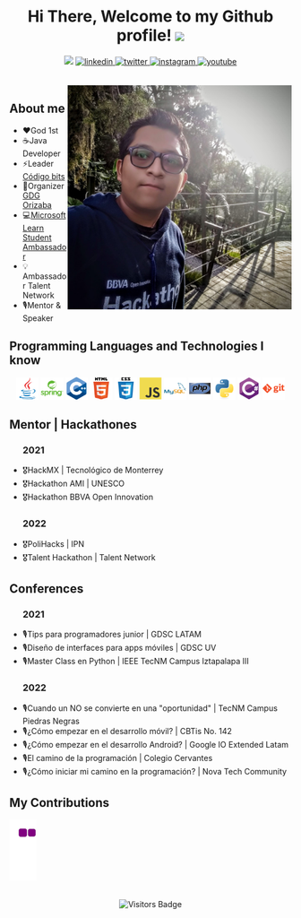 <h1 align="center">Hi There, Welcome to my Github profile! <img src="https://github.com/abdoachhoubi/abdoachhoubi/blob/main/gifs/Hi.gif" width="30"> </h1>

<div align="center">
<a  href="https://mail.google.com/mail/u/0/?fs=1&tf=cm&source=mailto&to=cesargarciacabreratec@gmail.com"  target="_blank"><img  src="https://img.shields.io/badge/-Email-0A2699?style=for-the-badge&logo=gmail&logoColor=white"></a>
<a href="https://www.linkedin.com/in/cesar-garcia-cabrera/" target="_blank"><img src=https://img.shields.io/badge/linkedin-%2300acee.svg?color=405DE6&style=for-the-badge&logo=linkedin&logoColor=white alt=linkedin />
</a>
<a href="https://twitter.com/cesarg_dev" target="_blank"><img src=https://img.shields.io/badge/twitter-%2300acee.svg?color=1DA1F2&style=for-the-badge&logo=twitter&logoColor=white alt=twitter />
</a>
<a href="https://www.instagram.com/cesar.bits/?hl=es" target="_blank"><img src=https://img.shields.io/badge/instagram-%ff5851db.svg?color=C13584&style=for-the-badge&logo=instagram&logoColor=white alt=instagram />
</a>
<a  href="https://www.youtube.com/c/CodigoBits"  target="_blank"><img  src="https://img.shields.io/badge/YouTube-D02929?style=for-the-badge&logo=youtube&logoColor=white" alt=youtube ></a>
</div>
<br>
<br>
<img align="right" alt="perfil" src="Perfil-02.jpg" width="400" height="400" />

<h2>About me</h2>
<ul>
  <li>❤️God 1st</li>
  <li>☕Java Developer</li>
  <li>⚡Leader <a href="http://beacons.ai/codigo_bits/" target="_blank">Código bits</a></li>
  <li>🚀Organizer <a href="https://gdg.community.dev/gdg-orizaba-1/" target="_blank">GDG Orizaba</a></li>
  <li>💻<a href="https://studentambassadors.microsoft.com/es-ES/studentambassadors/profile/4f08f343-515f-47a5-b274-f5863b9d70a4" target="_blank">Microsoft Learn Student Ambassador</a></li>
  <li>💡Ambassador Talent Network</li>
  <li>🎙️Mentor & Speaker</li>
</ul>

<h2>Programming Languages and Technologies I know</h2>
<div align="center">
<img src="https://raw.githubusercontent.com/devicons/devicon/master/icons/java/java-original.svg" alt="java" width="40" height="40" />
<img src="https://github.com/devicons/devicon/blob/master/icons/spring/spring-original-wordmark.svg" alt="spring" width="40" height="40" />
<img src="https://raw.githubusercontent.com/devicons/devicon/master/icons/cplusplus/cplusplus-original.svg" alt="cplusplus" width="40" height="40" />
<img src="https://raw.githubusercontent.com/devicons/devicon/master/icons/html5/html5-original-wordmark.svg" alt="html5" width="40" height="40" />
<img src="https://raw.githubusercontent.com/devicons/devicon/master/icons/css3/css3-original-wordmark.svg" alt="css3" width="40" height="40" /> 
<img src="https://raw.githubusercontent.com/devicons/devicon/master/icons/javascript/javascript-original.svg" alt="javascript" width="40" height="40" />
<img src="https://raw.githubusercontent.com/devicons/devicon/master/icons/mysql/mysql-original-wordmark.svg" alt="mysql" width="40" height="40" />
<img src="https://github.com/devicons/devicon/blob/master/icons/php/php-original.svg" alt="php" width="40" height="40" />
<img src="https://raw.githubusercontent.com/devicons/devicon/master/icons/python/python-original.svg" alt="python" width="40" height="40" />
<img src="https://github.com/devicons/devicon/blob/master/icons/csharp/csharp-original.svg" alt="csharp" width="40" height="40" />
<img src="https://github.com/devicons/devicon/blob/master/icons/git/git-plain-wordmark.svg" alt="git" width="40" height="40" />
</div>

<h2>Mentor | Hackathones</h2>
<!-- Buscar íconos de cada organización-->
<ul>
  <h3>2021</h3>
  <li>🎖️HackMX | Tecnológico de Monterrey</li>
  <li>🎖️Hackathon AMI | UNESCO</li>
  <li>🎖️Hackathon BBVA Open Innovation</li>
  <h3>2022</h3>
  <li>🎖️PoliHacks | IPN</li>
  <li>🎖️Talent Hackathon | Talent Network</li>
  <!-- Próximos hackathones
  <li>🎖️</li>
  <li>🎖️</li>
-->
</ul>

<h2>Conferences</h2>
<!-- Buscar íconos de cada organización-->
<ul>
  <h3>2021</h3>
  <li>🎙️Tips para programadores junior | GDSC LATAM</li>
  <li>🎙️Diseño de interfaces para apps móviles | GDSC UV</li>
  <li>🎙️Master Class en Python | IEEE TecNM Campus Iztapalapa III</li>
  <h3>2022</h3>
  <li>🎙️Cuando un NO se convierte en una "oportunidad" | TecNM Campus Piedras Negras</li>
  <li>🎙️¿Cómo empezar en el desarrollo móvil? | CBTis No. 142</li>
  <li>🎙️¿Cómo empezar en el desarrollo Android? | Google IO Extended Latam</li>
  <li>🎙️El camino de la programación | Colegio Cervantes</li>
  <li>🎙️¿Cómo iniciar mi camino en la programación? | Nova Tech Community</li>
  <!-- Próximas charlas
  <li>🎙️</li>
  <li>🎙️</li>
-->
</ul>
  
<h2>My Contributions</h2>
<img src="https://github.com/CesarGarciaCabrera/CesarGarciaCabrera/blob/output/github-contribution-grid-snake.gif" />
<!-- https://dev.to/mishmanners/how-to-enable-github-actions-on-your-profile-readme-for-a-contribution-graph-4l66 -->

<h2></h2>

<p align="center">
<img src="https://komarev.com/ghpvc/?username=CesarGarciaCabrera&style=flat-square&color=0DDD00" alt="Visitors Badge"/>
</p>
